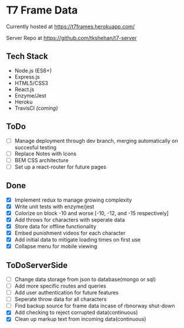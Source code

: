 # T7 Frame Data
Currently hosted at https://t7frames.herokuapp.com/

Server Repo at https://github.com/tkshehan/t7-server

## Tech Stack
- Node.js (ES6+)
- Express.js
- HTML5/CSS3
- React.js
- Enzyme/Jest
- Heroku
- TravisCI *(coming)*

## ToDo
- [ ] Manage deployment through dev branch, merging automatically on succesful testing
- [ ] Replace Notes with Icons
- [ ] BEM CSS architecture
- [ ] Set up a react-router for future pages

## Done
- [x] Implement redux to manage growing complexity
- [x] Write unit tests with enzyme/jest
- [x] Colorize on block -10 and worse [-10, -12, and -15 respectively]
- [x] Add throws for characters with seperate data
- [x] Store data for offline functionality
- [x] Embed punishment videos for each character
- [x] Add initial data to mitigate loading times on first use
- [x] Collapse menu for mobile viewing

## ToDoServerSide
- [ ] Change data storage from json to database(mongo or sql)
- [ ] Add more specific routes and queries
- [ ] Add user authentication for future features
- [ ] Seperate throw data for all characters
- [ ] Find backup source for frame data incase of rbnorway shut-down
- [x] Add checking to reject corrupted data(continuous)
- [x] Clean up markup text from incoming data(continuous)
